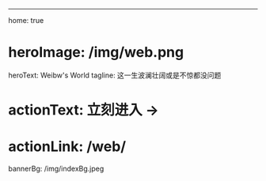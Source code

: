 ---
home: true
# heroImage: /img/web.png
heroText: Weibw's World
tagline: 这一生波澜壮阔或是不惊都没问题
# actionText: 立刻进入 →
# actionLink: /web/
bannerBg: /img/indexBg.jpeg
